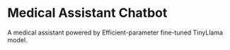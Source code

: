 # Medical Assistant Chatbot


A medical assistant powered by Efficient-parameter fine-tuned TinyLlama model.


